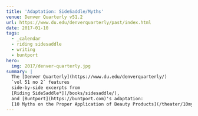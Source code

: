 ```yaml
---
title: 'Adaptation: SideSaddle/Myths'
venue: Denver Quarterly v51.2
url: https://www.du.edu/denverquarterly/past/index.html
date: 2017-01-10
tags:
  - _calendar
  - riding sidesaddle
  - writing
  - buntport
hero:
  img: 2017/denver-quarterly.jpg
summary: |
  The [Denver Quarterly](https://www.du.edu/denverquarterly/)
  `vol 51 no 2` features
  side-by-side excerpts from
  [Riding SideSaddle*](/books/sidesaddle/),
  and [Buntport](https://buntport.com)'s adaptation:
  [10 Myths on the Proper Application of Beauty Products](/theater/10myths/).
---
```

